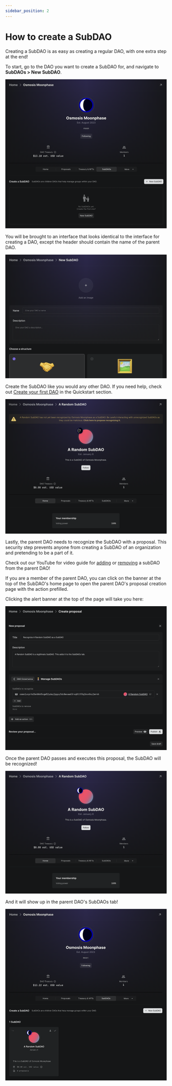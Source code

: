 ```yaml
---
sidebar_position: 2
---
```


# How to create a SubDAO

Creating a SubDAO is as easy as creating a regular DAO, with one extra step at the end!

To start, go to the DAO you want to create a SubDAO for, and navigate to **SubDAOs > New SubDAO**.

![Create SubDAO button](../../../static/img/features/subdaos/subdaos-tab.png)

You will be brought to an interface that looks identical to the interface for creating a DAO, except the header should contain the name of the parent DAO.

![New SubDAO UI](../../../static/img/features/subdaos/new-subdao.png)

Create the SubDAO like you would any other DAO. If you need help, check out
[Create your first DAO](../../introduction/quickstart/create-a-dao) in the Quickstart section.

![SubDAO home](../../../static/img/features/subdaos/unregistered-subdao-home.png)

Lastly, the parent DAO needs to recognize the SubDAO with a proposal. This security step prevents anyone from creating a SubDAO of an organization and pretending to be a part of it.

Check out our YouTube for video guide for [adding](https://youtu.be/F42qF2mAYxU) or [removing](https://youtu.be/qpP_WSiju2U) a subDAO from the parent DAO!

If you are a member of the parent DAO, you can click on the banner at the top of the SubDAO's home page to open the parent DAO's proposal creation page with the action prefilled.

Clicking the alert banner at the top of the page will take you here:

![Parent DAO proposal creation](../../../static/img/features/subdaos/prefilled-subdao-recognition.png)

Once the parent DAO passes and executes this proposal, the SubDAO will be recognized!

![Recognized SubDAO home](../../../static/img/features/subdaos/subdao-home-recognized.png)

And it will show up in the parent DAO's SubDAOs tab!

![Parent DAO SubDAOs tab](../../../static/img/features/subdaos/subdaos-tab-recognized.png)

